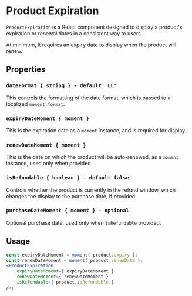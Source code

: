 # Product Expiration

`ProductExpiration` is a React component designed to display a product's expiration or renewal dates in a consistent way to users.

At minimum, it requires an expiry date to display when the product will renew.

## Properties

### `dateFormat { string } - default 'LL'`

This controls the formatting of the date format, which is passed to a localized `moment.format`.

### `expiryDateMoment { moment }`

This is the expiration date as a `moment` instance, and is required for display.

### `renewDateMoment { moment }`

This is the date on which the product will be auto-renewed, as a `moment` instance, used only when provided.

### `isRefundable { boolean } - default false`

Controls whether the product is currently in the refund window, which changes the display to the purchase date, if provided.

### `purchaseDateMoment { moment } - optional`

Optional purchase date, used only when `isRefundable` provided.

## Usage

```jsx
const expiryDateMoment = moment( product.expiry );
const renewDateMoment = moment( product.renewDate );
<ProductExpiration
	expiryDateMoment={ expiryDateMoment }
	renewDateMoment={ renewDateMoment }
	isRefundable={ product.isRefundable }
/>;
```
